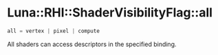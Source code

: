 # Luna::RHI::ShaderVisibilityFlag::all

```c++
all = vertex | pixel | compute
```

All shaders can access descriptors in the specified binding. 


